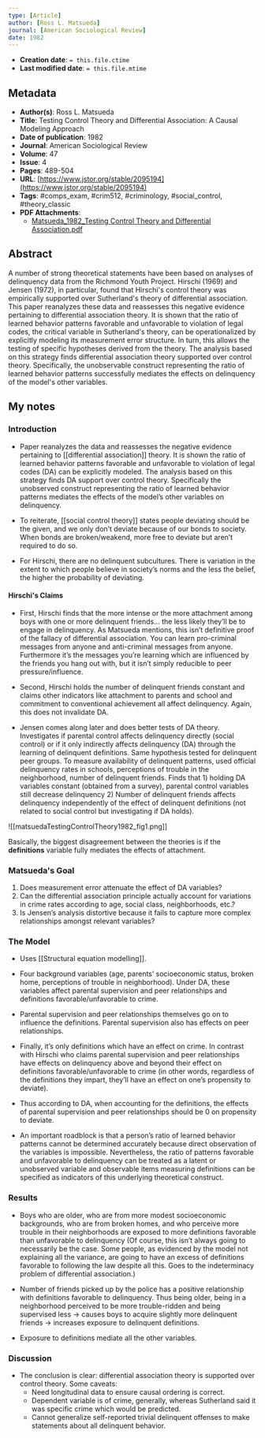 ```yaml
---
type: [Article]
author: [Ross L. Matsueda]
journal: [American Sociological Review]
date: 1982
---
```


* **Creation date**: `= this.file.ctime`
* **Last modified date**: `= this.file.mtime`

## Metadata

* **Author(s)**: Ross L. Matsueda
* **Title**: Testing Control Theory and Differential Association: A Causal Modeling Approach
* **Date of publication**: 1982
* **Journal**: American Sociological Review
* **Volume**: 47
* **Issue**: 4
* **Pages**: 489-504
* **URL**: [https://www.jstor.org/stable/2095194](https://www.jstor.org/stable/2095194)
* **Tags**: #comps_exam, #crim512, #criminology, #social_control, #theory_classic
* **PDF Attachments**:
  * [Matsueda_1982_Testing Control Theory and Differential Association.pdf](zotero://open-pdf/library/items/7WCGIPYH)

## Abstract

A number of strong theoretical statements have been based on analyses of delinquency data from the Richmond Youth Project. Hirschi (1969) and Jensen (1972), in particular, found that Hirschi's control theory was empirically supported over Sutherland's theory of differential association. This paper reanalyzes these data and reassesses this negative evidence pertaining to differential association theory. It is shown that the ratio of learned behavior patterns favorable and unfavorable to violation of legal codes, the critical variable in Sutherland's theory, can be operationalized by explicitly modeling its measurement error structure. In turn, this allows the testing of specific hypotheses derived from the theory. The analysis based on this strategy finds differential association theory supported over control theory. Specifically, the unobservable construct representing the ratio of learned behavior patterns successfully mediates the effects on delinquency of the model's other variables.

## My notes

### Introduction

* Paper reanalyzes the data and reassesses the negative evidence pertaining to [[differential association]] theory. It is shown the ratio of learned behavior patterns favorable and unfavorable to violation of legal codes (DA) can be explicitly modeled. The analysis based on this strategy finds DA support over control theory. Specifically the unobserved construct representing the ratio of learned behavior patterns mediates the effects of the model’s other variables on delinquency.
  
* To reiterate, [[social control theory]] states people deviating should be the given, and we only don’t deviate because of our bonds to society. When bonds are broken/weakend, more free to deviate but aren’t required to do so.
  
* For Hirschi, there are no delinquent subcultures. There is variation in the extent to which people believe in society’s norms and the less the belief, the higher the probability of deviating.

#### Hirschi's Claims

* First, Hirschi finds that the more intense or the more attachment among boys with one or more delinquent friends… the less likely they’ll be to engage in delinquency. As Matsueda mentions, this isn’t definitive proof of the fallacy of differential association. You can learn pro-criminal messages from anyone and anti-criminal messages from anyone. Furthermore it’s the messages you’re learning which are influenced by the friends you hang out with, but it isn’t simply reducible to peer pressure/influence.
  
* Second, Hirschi holds the number of delinquent friends constant and claims other indicators like attachment to parents and school and commitment to conventional achievement all affect delinquency. Again, this does not invalidate DA.
  
* Jensen comes along later and does better tests of DA theory. Investigates if parental control affects delinquency directly (social control) or if it only indirectly affects delinquency (DA) through the learning of delinquent definitions. Same hypothesis tested for delinquent peer groups. To measure availability of delinquent patterns, used official delinquency rates in schools, perceptions of trouble in the neighborhood, number of delinquent friends. Finds that 1) holding DA variables constant (obtained from a survey), parental control variables still decrease delinquency 2) Number of delinquent friends affects delinquency independently of the effect of delinquent definitions (not related to social control but investigating if DA holds).

![[matsuedaTestingControlTheory1982_fig1.png]]

Basically, the biggest disagreement between the theories is if the **definitions** variable fully mediates the effects of attachment.

### Matsueda's Goal

1. Does measurement error attenuate the effect of DA variables?
2. Can the differential association principle actually account for variations in crime rates according to age, social class, neighborhoods, etc.?
3. Is Jensen’s analysis distortive because it fails to capture more complex relationships amongst relevant variables?

### The Model

* Uses [[Structural equation modelling]].

* Four background variables (age, parents’ socioeconomic status, broken home, perceptions of trouble in neighborhood). Under DA, these variables affect parental supervision and peer relationships and definitions favorable/unfavorable to crime.
  
* Parental supervision and peer relationships themselves go on to influence the definitions. Parental supervision also has effects on peer relationships.
  
* Finally, it’s only definitions which have an effect on crime. In contrast with Hirschi who claims parental supervision and peer relationships have effects on delinquency above and beyond their effect on definitions favorable/unfavorable to crime (in other words, regardless of the definitions they impart, they’ll have an effect on one’s propensity to deviate).
  
* Thus according to DA, when accounting for the definitions, the effects of parental supervision and peer relationships should be 0 on propensity to deviate.
  
* An important roadblock is that a person’s ratio of learned behavior patterns cannot be determined accurately because direct observation of the variables is impossible. Nevertheless, the ratio of patterns favorable and unfavorable to delinquency can be treated as a latent or unobserved variable and observable items measuring definitions can be specified as indicators of this underlying theoretical construct.

### Results

* Boys who are older, who are from more modest socioeconomic backgrounds, who are from broken homes, and who perceive more trouble in their neighborhoods are exposed to more definitions favorable than unfavorable to delinquency (Of course, this isn’t always going to necessarily be the case. Some people, as evidenced by the model not explaining all the variance, are going to have an excess of definitions favorable to following the law despite all this. Goes to the indeterminacy problem of differential association.)
  
* Number of friends picked up by the police has a positive relationship with definitions favorable to delinquency. Thus being older, being in a neighborhood perceived to be more trouble-ridden and being supervised less -> causes boys to acquire slightly more delinquent friends -> increases exposure to delinquent definitions.
  
* Exposure to definitions mediate all the other variables.

### Discussion

* The conclusion is clear: differential association theory is supported over control theory. Some caveats:
	* Need longitudinal data to ensure causal ordering is correct.
	* Dependent variable is of crime, generally, whereas Sutherland said it was specific crime which would be predicted.
	* Cannot generalize self-reported trivial delinquent offenses to make statements about all delinquent behavior.